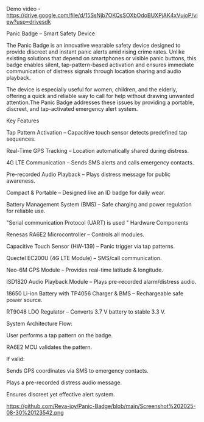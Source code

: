 Demo video - https://drive.google.com/file/d/15SsNjb7OKQsSOXbOdoBUXPjAK4xVujoP/view?usp=drivesdk 


Panic Badge – Smart Safety Device

The Panic Badge is an innovative wearable safety device designed to provide discreet and instant panic alerts amid rising crime rates. Unlike existing solutions that depend on smartphones or visible panic buttons, this badge enables silent, tap-pattern-based activation and ensures immediate communication of distress signals through location sharing and audio playback.

The device is especially useful for women, children, and the elderly, offering a quick and reliable way to call for help without drawing unwanted attention.The Panic Badge addresses these issues by providing a portable, discreet, and tap-activated emergency alert system.

Key Features

Tap Pattern Activation – Capacitive touch sensor detects predefined tap sequences.

Real-Time GPS Tracking – Location automatically shared during distress.

4G LTE Communication – Sends SMS alerts and calls emergency contacts.

Pre-recorded Audio Playback – Plays distress message for public awareness.

Compact & Portable – Designed like an ID badge for daily wear.

Battery Management System (BMS) – Safe charging and power regulation for reliable use.

"Serial communication Protocol (UART) is used "
Hardware Components

Renesas RA6E2 Microcontroller – Controls all modules.

Capacitive Touch Sensor (HW-139) – Panic trigger via tap patterns.

Quectel EC200U (4G LTE Module) – SMS/call communication.

Neo-6M GPS Module – Provides real-time latitude & longitude.

ISD1820 Audio Playback Module – Plays pre-recorded alarm/distress audio.

18650 Li-ion Battery with TP4056 Charger & BMS – Rechargeable safe power source.

RT9048 LDO Regulator – Converts 3.7 V battery to stable 3.3 V.

System Architecture Flow:

User performs a tap pattern on the badge.

RA6E2 MCU validates the pattern.

If valid:

Sends GPS coordinates via SMS to emergency contacts.

Plays a pre-recorded distress audio message.

Ensures discreet yet effective alert system.

https://github.com/Reva-joy/Panic-Badge/blob/main/Screenshot%202025-08-30%20123542.png


